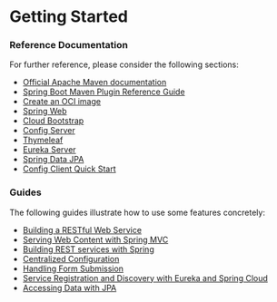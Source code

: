 # Getting Started

### Reference Documentation

For further reference, please consider the following sections:

* [Official Apache Maven documentation](https://maven.apache.org/guides/index.html)
* [Spring Boot Maven Plugin Reference Guide](https://docs.spring.io/spring-boot/docs/3.1.6-SNAPSHOT/maven-plugin/reference/html/)
* [Create an OCI image](https://docs.spring.io/spring-boot/docs/3.1.6-SNAPSHOT/maven-plugin/reference/html/#build-image)
* [Spring Web](https://docs.spring.io/spring-boot/docs/3.1.6-SNAPSHOT/reference/htmlsingle/index.html#web)
* [Cloud Bootstrap](https://docs.spring.io/spring-cloud-commons/docs/current/reference/html/)
* [Config Server](https://docs.spring.io/spring-cloud-config/docs/current/reference/html/#_spring_cloud_config_server)
* [Thymeleaf](https://docs.spring.io/spring-boot/docs/3.1.6-SNAPSHOT/reference/htmlsingle/index.html#web.servlet.spring-mvc.template-engines)
* [Eureka Server](https://docs.spring.io/spring-cloud-netflix/docs/current/reference/html/#spring-cloud-eureka-server)
* [Spring Data JPA](https://docs.spring.io/spring-boot/docs/3.1.6-SNAPSHOT/reference/htmlsingle/index.html#data.sql.jpa-and-spring-data)
* [Config Client Quick Start](https://docs.spring.io/spring-cloud-config/docs/current/reference/html/#_client_side_usage)

### Guides

The following guides illustrate how to use some features concretely:

* [Building a RESTful Web Service](https://spring.io/guides/gs/rest-service/)
* [Serving Web Content with Spring MVC](https://spring.io/guides/gs/serving-web-content/)
* [Building REST services with Spring](https://spring.io/guides/tutorials/rest/)
* [Centralized Configuration](https://spring.io/guides/gs/centralized-configuration/)
* [Handling Form Submission](https://spring.io/guides/gs/handling-form-submission/)
* [Service Registration and Discovery with Eureka and Spring Cloud](https://spring.io/guides/gs/service-registration-and-discovery/)
* [Accessing Data with JPA](https://spring.io/guides/gs/accessing-data-jpa/)

